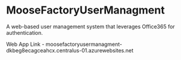 # MooseFactoryUserManagment
A web-based user management system that leverages Office365 for authentication.


Web App Link - moosefactoryusermanagment-dkbeg8ecagceahcx.centralus-01.azurewebsites.net


